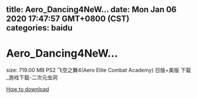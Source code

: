 
title: Aero_Dancing4NeW…
date: Mon Jan 06 2020 17:47:57 GMT+0800 (CST)    
categories: baidu
---

# Aero_Dancing4NeW…
size: 719.00 MB
 PS2 飞空之舞4(Aero Elite Combat Academy) 日版+美版 下载_游戏下载-二次元虫洞
 

[How to download](https://bpcam.bemobtrk.com/go/2ceec3aa-1ca2-46d6-b9ff-aaa5c184517c?jno=5353)